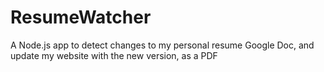 # ResumeWatcher
A Node.js app to detect changes to my personal resume Google Doc, and update my website with the new version, as a PDF
